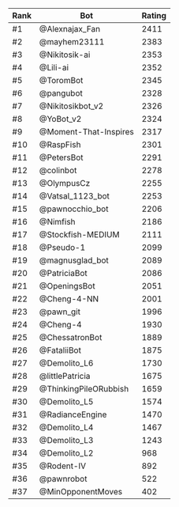 Rank|Bot|Rating
---|---|---
#1|@Alexnajax_Fan|2411
#2|@mayhem23111|2383
#3|@Nikitosik-ai|2353
#4|@Lili-ai|2352
#5|@ToromBot|2345
#6|@pangubot|2328
#7|@Nikitosikbot_v2|2326
#8|@YoBot_v2|2324
#9|@Moment-That-Inspires|2317
#10|@RaspFish|2301
#11|@PetersBot|2291
#12|@colinbot|2278
#13|@OlympusCz|2255
#14|@Vatsal_1123_bot|2253
#15|@pawnocchio_bot|2206
#16|@Nimfish|2186
#17|@Stockfish-MEDIUM|2111
#18|@Pseudo-1|2099
#19|@magnusglad_bot|2089
#20|@PatriciaBot|2086
#21|@OpeningsBot|2051
#22|@Cheng-4-NN|2001
#23|@pawn_git|1996
#24|@Cheng-4|1930
#25|@ChessatronBot|1889
#26|@FataliiBot|1875
#27|@Demolito_L6|1730
#28|@littlePatricia|1675
#29|@ThinkingPileORubbish|1659
#30|@Demolito_L5|1574
#31|@RadianceEngine|1470
#32|@Demolito_L4|1467
#33|@Demolito_L3|1243
#34|@Demolito_L2|968
#35|@Rodent-IV|892
#36|@pawnrobot|522
#37|@MinOpponentMoves|402

